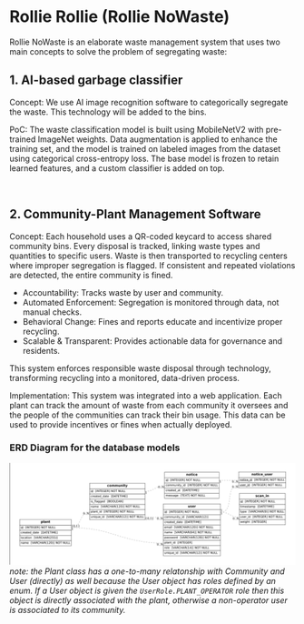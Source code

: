 # Rollie Rollie (Rollie NoWaste)
Rollie NoWaste is an elaborate waste management system that uses two main concepts to solve the problem of segregating waste:

## 1. AI-based garbage classifier 
Concept: We use AI image recognition software to categorically segregate the waste. This technology will be added to the bins.  

PoC: The waste classification model is built using MobileNetV2 with pre-trained ImageNet weights. Data augmentation is applied to enhance the training set, and the model is trained on labeled images from the dataset using categorical cross-entropy loss. The base model is frozen to retain learned features, and a custom classifier is added on top.  

<br>

## 2. Community-Plant Management Software 
Concept: Each household uses a QR-coded keycard to access shared community bins. Every disposal is tracked, linking waste types and quantities to specific users. Waste is then transported to recycling centers where improper segregation is flagged. If consistent and repeated violations are detected, the entire community is fined.

- Accountability: Tracks waste by user and community.
- Automated Enforcement: Segregation is monitored through data, not manual checks.
- Behavioral Change: Fines and reports educate and incentivize proper recycling.
- Scalable & Transparent: Provides actionable data for governance and residents.

This system enforces responsible waste disposal through technology, transforming recycling into a monitored, data-driven process.

Implementation: This system was integrated into a web application. Each plant can track the amount of waste from each community it oversees and the people of the communities can track their bin usage. This data can be used to provide incentives or fines when actually deployed.  


### ERD Diagram for the database models

![graphic](./.github/erd.png)
*note: the Plant class has a one-to-many relatonship with Community and User (directly) as well because the User object has roles defined by an enum. If a User object is given the `UserRole.PLANT_OPERATOR` role then this object is directly associated with the plant, otherwise a non-operator user is associated to its community.*